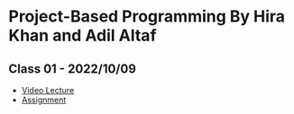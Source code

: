 # Project-Based Programming By Hira Khan and Adil Altaf

## Class 01 - 2022/10/09

- [Video Lecture](https://youtu.be/a7mD_fkRvtM)
- [Assignment](../assignments/class_01-20221009/)
